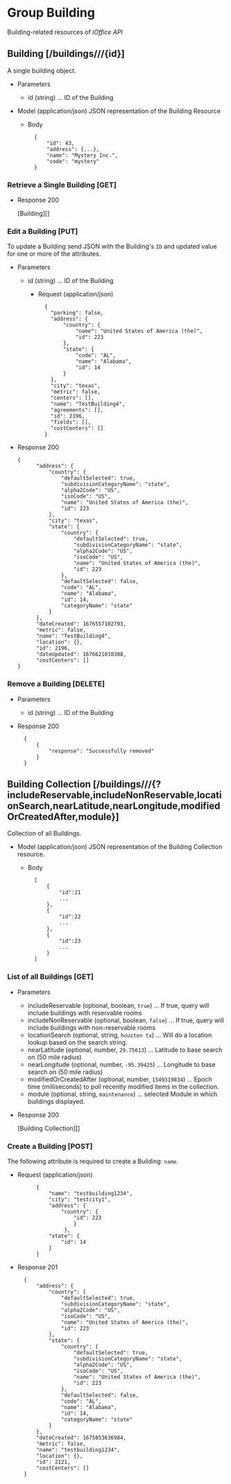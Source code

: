 # Group Building
Building-related resources of *iOffice API*

## Building [/buildings///{id}]
A single building object.


+ Parameters
    + id (string) ... ID of the Building

+ Model (application/json)
    JSON representation of the Building Resource

    + Body

            {
                "id": 43,
                "address": {...},
                "name": "Mystery Inc.",
                "code": "mystery"
            }

### Retrieve a Single Building [GET]
+ Response 200

    [Building][]

### Edit a Building [PUT]
To update a Building send JSON with the Building's `ID` and updated value for one or more of the attributes.

+ Parameters
    + id (string) ... ID of the Building
    
      + Request (application/json)

              {
                "parking": false,
                "address": {
                    "country": {
                        "name": "United States of America (the)",
                        "id": 223
                    },
                    "state": {
                        "code": "AL",
                        "name": "Alabama",
                        "id": 14
                    }
                },
                "city": "texas",
                "metric": false,
                "centers": [],
                "name": "TestBuilding4",
                "agreements": [],
                "id": 2196,
                "fields": [],
                "costCenters": []
              }

+ Response 200

      {
            "address": {
                "country": {
                    "defaultSelected": true,
                    "subdivisionCategoryName": "state",
                    "alpha2Code": "US",
                    "isoCode": "US",
                    "name": "United States of America (the)",
                    "id": 223
                },
                "city": "texas",
                "state": {
                    "country": {
                        "defaultSelected": true,
                        "subdivisionCategoryName": "state",
                        "alpha2Code": "US",
                        "isoCode": "US",
                        "name": "United States of America (the)",
                        "id": 223
                    },
                    "defaultSelected": false,
                    "code": "AL",
                    "name": "Alabama",
                    "id": 14,
                    "categoryName": "state"
                }
            },
            "dateCreated": 1676557102793,
            "metric": false,
            "name": "TestBuilding4",
            "location": {},
            "id": 2196,
            "dateUpdated": 1676621010388,
            "costCenters": []
      }

### Remove a Building [DELETE]
+ Parameters
    + id (string) ... ID of the Building
+ Response 200

        {
            {
                "response": "Successfully removed"
            }
        }

## Building Collection [/buildings///{?includeReservable,includeNonReservable,locationSearch,nearLatitude,nearLongitude,modifiedOrCreatedAfter,module}]
Collection of all Buildings.

+ Model (application/json)
    JSON representation of the Building Collection resource.

    + Body

            [
                {
                    "id":21
                    ...
                },
                {
                    "id":22
                    ...
                },
                {
                    "id":23
                    ...
                }
            ]

### List of all Buildings [GET]

+ Parameters
    + includeReservable (optional, boolean, `true`) ... If true, query will include buildings with reservable rooms
    + includeNonReservable (optional, boolean, `false`) ... If true, query will include buildings with non-reservable rooms
    + locationSearch (optional, string, `houston tx`) ... Will do a location lookup based on the search string.
    + nearLatitude (optional, number, `29.75613`) ... Latitude to base search on (50 mile radius)
    + nearLongitude (optional, number, `-95.39425`) ... Longitude to base search on (50 mile radius)
    + modifiedOrCreatedAfter (optional, number, `1549319834`) ... Epoch time (milliseconds) to poll recently modified items in the collection.
    + module (optional, string, `maintenance`) ... selected Module in which buildings displayed.
    
+ Response 200
    
    [Building Collection][]


### Create a Building [POST]
The following attribute is required to create a Building: `name`.

+ Request (application/json)

            {
                "name": "testbuilding1234",
                "city": "testcity1",
                "address": {
                    "country": {
                        "id": 223
                        }
                     },
                "state": {
                    "id": 14
                }
            }

+ Response 201

        {
            "address": {
                "country": {
                    "defaultSelected": true,
                    "subdivisionCategoryName": "state",
                    "alpha2Code": "US",
                    "isoCode": "US",
                    "name": "United States of America (the)",
                    "id": 223
                },
                "state": {  
                    "country": {
                        "defaultSelected": true,
                        "subdivisionCategoryName": "state",
                        "alpha2Code": "US",
                        "isoCode": "US",
                        "name": "United States of America (the)",
                        "id": 223
                    },
                    "defaultSelected": false,
                    "code": "AL",
                    "name": "Alabama",
                    "id": 14,
                    "categoryName": "state"
                }
            },
            "dateCreated": 1675853636984,
            "metric": false,
            "name": "testbuilding1234",
            "location": {},
            "id": 2121,
            "costCenters": []
        }